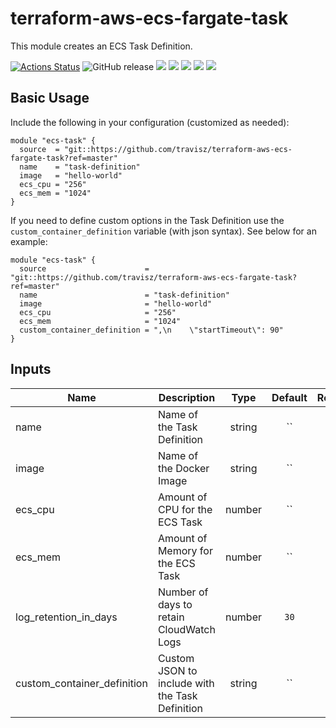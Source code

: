 # terraform-aws-ecs-fargate-task

This module creates an ECS Task Definition.

[![Actions Status](https://github.com/travisz/terraform-aws-ecs-fargate-task/workflows/GitHub%20Actions/badge.svg)](https://github.com/travisz/terraform-aws-ecs-fargate-task/actions)
![GitHub release](https://img.shields.io/github/release/travisz/terraform-aws-ecs-fargate-task.svg)
[![](https://img.shields.io/github/license/travisz/terraform-aws-ecs-fargate-task)](https://github.com/travisz/terraform-aws-ecs-fargate-task)
[![](https://img.shields.io/github/issues/travisz/terraform-aws-ecs-fargate-task)](https://github.com/travisz/terraform-aws-ecs-fargate-task)
[![](https://img.shields.io/github/issues-closed/travisz/terraform-aws-ecs-fargate-task)](https://github.com/travisz/terraform-aws-ecs-fargate-task)
[![](https://img.shields.io/github/languages/code-size/travisz/terraform-aws-ecs-fargate-task)](https://github.com/travisz/terraform-aws-ecs-fargate-task)
[![](https://img.shields.io/github/repo-size/travisz/terraform-aws-ecs-fargate-task)](https://github.com/travisz/terraform-aws-ecs-fargate-task)

## Basic Usage
Include the following in your configuration (customized as needed):

```hcl
module "ecs-task" {
  source  = "git::https://github.com/travisz/terraform-aws-ecs-fargate-task?ref=master"
  name    = "task-definition"
  image   = "hello-world"
  ecs_cpu = "256"
  ecs_mem = "1024"
}
```

If you need to define custom options in the Task Definition use the `custom_container_definition` variable (with json syntax). See below for an example:

```hcl
module "ecs-task" {
  source                      = "git::https://github.com/travisz/terraform-aws-ecs-fargate-task?ref=master"
  name                        = "task-definition"
  image                       = "hello-world"
  ecs_cpu                     = "256"
  ecs_mem                     = "1024"
  custom_container_definition = ",\n    \"startTimeout\": 90"
}
```

## Inputs
| Name | Description | Type | Default | Required |
|------|-------------|:----:|:-------:|:--------:|
| name | Name of the Task Definition | string | `` | yes |
| image | Name of the Docker Image | string | `` | yes |
| ecs_cpu | Amount of CPU for the ECS Task | number | `` | yes |
| ecs_mem | Amount of Memory for the ECS Task | number | `` | yes |
| log_retention_in_days | Number of days to retain CloudWatch Logs | number | `30` | no |
| custom_container_definition | Custom JSON to include with the Task Definition | string | `` | no |
